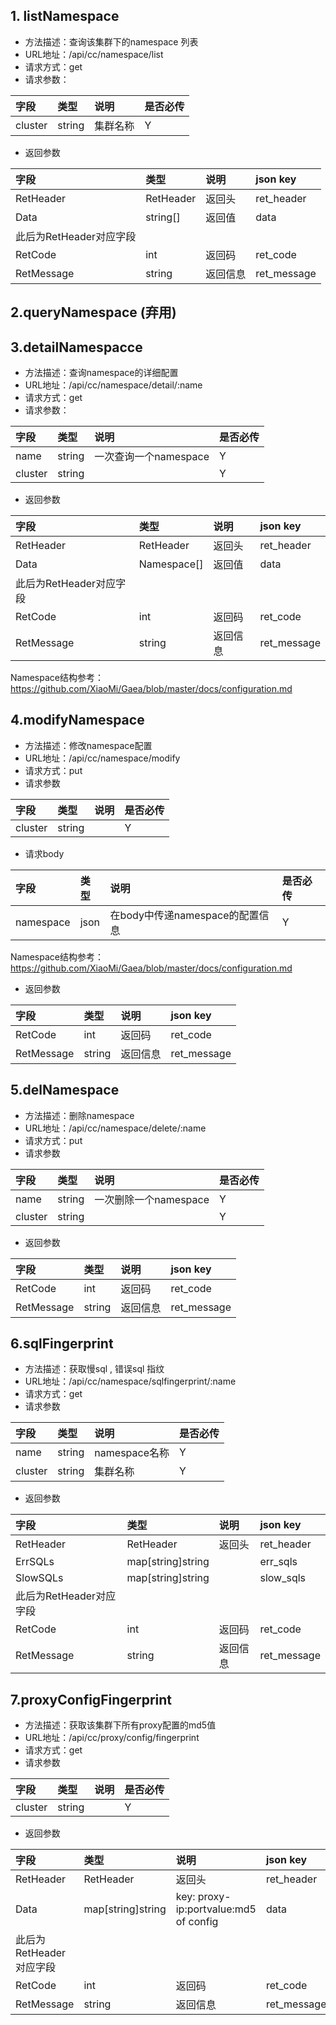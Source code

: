 ## 1. listNamespace

- 方法描述：查询该集群下的namespace 列表
- URL地址：/api/cc/namespace/list
- 请求方式：get
- 请求参数：

| 字段    | 类型   | 说明     | 是否必传 |
| :------ | :----- | :------- | :------- |
| cluster | string | 集群名称 | Y        |



- 返回参数

| 字段                    | 类型      | 说明     | json key    |
| :---------------------- | :-------- | :------- | :---------- |
| RetHeader               | RetHeader | 返回头   | ret_header  |
| Data                    | string[]  | 返回值   | data        |
| 此后为RetHeader对应字段 |           |          |             |
| RetCode                 | int       | 返回码   | ret_code    |
| RetMessage              | string    | 返回信息 | ret_message |



## 2.queryNamespace (弃用)

## 3.detailNamespacce

- 方法描述：查询namespace的详细配置
- URL地址：/api/cc/namespace/detail/:name
- 请求方式：get
- 请求参数：

| 字段    | 类型   | 说明                  | 是否必传 |
| :------ | :----- | :-------------------- | :------- |
| name    | string | 一次查询一个namespace | Y        |
| cluster | string |                       | Y        |



- 返回参数

| 字段                    | 类型        | 说明     | json key    |
| :---------------------- | :---------- | :------- | :---------- |
| RetHeader               | RetHeader   | 返回头   | ret_header  |
| Data                    | Namespace[] | 返回值   | data        |
| 此后为RetHeader对应字段 |             |          |             |
| RetCode                 | int         | 返回码   | ret_code    |
| RetMessage              | string      | 返回信息 | ret_message |

Namespace结构参考：https://github.com/XiaoMi/Gaea/blob/master/docs/configuration.md

## 4.modifyNamespace

- 方法描述：修改namespace配置
- URL地址：/api/cc/namespace/modify
- 请求方式：put
- 请求参数

| 字段      | 类型      | 说明                        | 是否必传 |
| :-------- | :-------- | :-------------------------- | :------- |
| cluster   | string    |                             | Y        |

- 请求body

| 字段      | 类型      | 说明                           | 是否必传 |
| :-------- | :-------- | :--------------------------    | :------- |
| namespace | json      | 在body中传递namespace的配置信息 | Y        |

Namespace结构参考：https://github.com/XiaoMi/Gaea/blob/master/docs/configuration.md

- 返回参数

| 字段       | 类型   | 说明     | json key    |
| :--------- | :----- | :------- | :---------- |
| RetCode    | int    | 返回码   | ret_code    |
| RetMessage | string | 返回信息 | ret_message |



## 5.delNamespace

- 方法描述：删除namespace 
- URL地址：/api/cc/namespace/delete/:name
- 请求方式：put
- 请求参数

| 字段    | 类型   | 说明                  | 是否必传 |
| :------ | :----- | :-------------------- | :------- |
| name    | string | 一次删除一个namespace | Y        |
| cluster | string |                       | Y        |



- 返回参数

| 字段       | 类型   | 说明     | json key    |
| :--------- | :----- | :------- | :---------- |
| RetCode    | int    | 返回码   | ret_code    |
| RetMessage | string | 返回信息 | ret_message |



## 6.sqlFingerprint

- 方法描述：获取慢sql , 错误sql 指纹
- URL地址：/api/cc/namespace/sqlfingerprint/:name
- 请求方式：get
- 请求参数

| 字段    | 类型   | 说明          | 是否必传 |
| :------ | :----- | :------------ | :------- |
| name    | string | namespace名称 | Y        |
| cluster | string | 集群名称      | Y        |



- 返回参数

| 字段                    | 类型              | 说明     | json key    |
| :---------------------- | :---------------- | :------- | :---------- |
| RetHeader               | RetHeader         | 返回头   | ret_header  |
| ErrSQLs                 | map[string]string |          | err_sqls    |
| SlowSQLs                | map[string]string |          | slow_sqls   |
| 此后为RetHeader对应字段 |                   |          |             |
| RetCode                 | int               | 返回码   | ret_code    |
| RetMessage              | string            | 返回信息 | ret_message |



## 7.proxyConfigFingerprint

- 方法描述：获取该集群下所有proxy配置的md5值
- URL地址：/api/cc/proxy/config/fingerprint
- 请求方式：get
- 请求参数

| 字段    | 类型   | 说明 | 是否必传 |
| :------ | :----- | :--- | :------- |
| cluster | string |      | Y        |



- 返回参数

| 字段                    | 类型              | 说明                                  | json key    |
| :---------------------- | :---------------- | :------------------------------------ | :---------- |
| RetHeader               | RetHeader         | 返回头                                | ret_header  |
| Data                    | map[string]string | key: proxy-ip:portvalue:md5 of config | data        |
| 此后为RetHeader对应字段 |                   |                                       |             |
| RetCode                 | int               | 返回码                                | ret_code    |
| RetMessage              | string            | 返回信息                              | ret_message |
